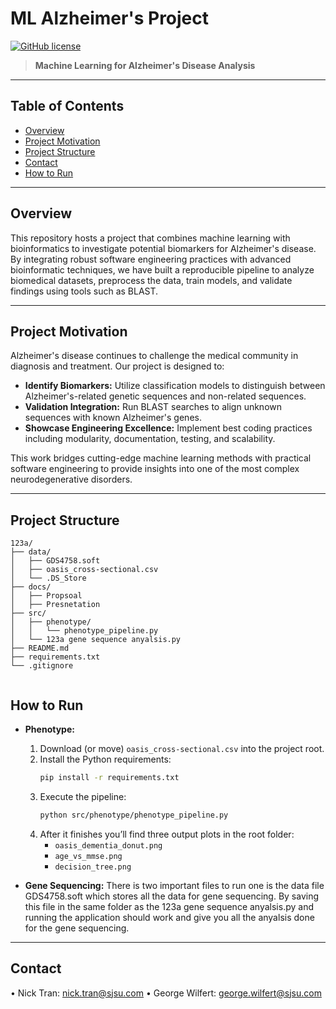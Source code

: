 
# ML Alzheimer's Project

[![GitHub license](https://img.shields.io/badge/license-SJSU-blue.svg)](LICENSE)

> **Machine Learning for Alzheimer's Disease Analysis**

---

## Table of Contents
- [Overview](#overview)
- [Project Motivation](#project-motivation)
- [Project Structure](#project-structure)
- [Contact](#contact)
- [How to Run](#how-to-run)
---

## Overview

This repository hosts a project that combines machine learning with bioinformatics to investigate potential biomarkers for Alzheimer's disease. By integrating robust software engineering practices with advanced bioinformatic techniques, we have built a reproducible pipeline to analyze biomedical datasets, preprocess the data, train models, and validate findings using tools such as BLAST.

---

## Project Motivation

Alzheimer's disease continues to challenge the medical community in diagnosis and treatment. Our project is designed to:

- **Identify Biomarkers:** Utilize classification models to distinguish between Alzheimer's-related genetic sequences and non-related sequences.
- **Validation Integration:** Run BLAST searches to align unknown sequences with known Alzheimer's genes.
- **Showcase Engineering Excellence:** Implement best coding practices including modularity, documentation, testing, and scalability.

This work bridges cutting-edge machine learning methods with practical software engineering to provide insights into one of the most complex neurodegenerative disorders.

---

## Project Structure

```plaintext
123a/
├── data/
│   ├── GDS4758.soft
│   ├── oasis_cross-sectional.csv 
│   └── .DS_Store
├── docs/
│   ├── Propsoal
│   ├── Presnetation
├── src/
│   ├── phenotype/
│   │   └── phenotype_pipeline.py
│   └── 123a gene sequence anyalsis.py
├── README.md
├── requirements.txt
└── .gitignore


```

## How to Run

- **Phenotype:**  
  1. Download (or move) `oasis_cross-sectional.csv` into the project root.  
  2. Install the Python requirements:  
     ```bash
     pip install -r requirements.txt
     ```  
  3. Execute the pipeline:  
     ```bash
     python src/phenotype/phenotype_pipeline.py
     ```  
  4. After it finishes you’ll find three output plots in the root folder:  
     - `oasis_dementia_donut.png`  
     - `age_vs_mmse.png`  
     - `decision_tree.png`  

- **Gene Sequencing:**
  	There is two important files to run one is the data file GDS4758.soft which stores all the data for gene sequencing. By saving this file 	in the same folder as the 123a gene sequence anyalsis.py and running the application should work and give you all the anyalsis done for 	the gene sequencing.

---

## Contact
•	Nick Tran: nick.tran@sjsu.com
•	George Wilfert: george.wilfert@sjsu.com

